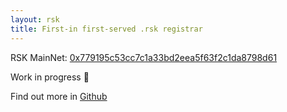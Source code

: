 ```yaml
---
layout: rsk
title: First-in first-served .rsk registrar
---
```


RSK MainNet: [0x779195c53cc7c1a33bd2eea5f63f2c1da8798d61](https://explorer.rsk.co/address/0x779195c53cc7c1a33bd2eea5f63f2c1da8798d61)

Work in progress :hammer:

Find out more in [Github](https://github.com/rnsdomains/rns-rskregistrar/blob/master/contracts/FIFSRegistrar.sol)
